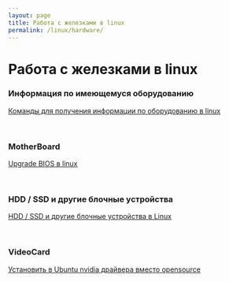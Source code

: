 ```yaml
---
layout: page
title: Работа с железками в linux
permalink: /linux/hardware/
---
```


# Работа с железками в linux


### Информация по имеющемуся оборудованию

[Команды для получения информации по оборудованию в linux](/linux/hardware/info/)


<br/>

### MotherBoard

[Upgrade BIOS в linux](/linux/hardware/motherboard/bios-upgrade/)  


<br/>

### HDD / SSD и другие блочные устройства

[HDD / SSD и другие блочные устройства в Linux](/linux/hardware/hdd/)


<br/>

### VideoCard

[Установить в Ubuntu nvidia драйвера вместо opensource](/linux/hardware/videocard/ubuntu/drivers/nvidia/)
